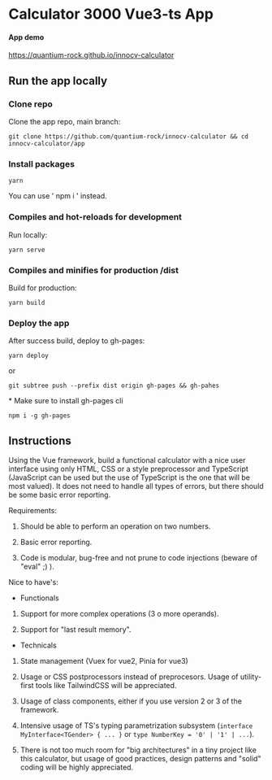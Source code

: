 # Calculator 3000 Vue3-ts App

#### App demo

https://quantium-rock.github.io/innocv-calculator

## Run the app locally

### Clone repo

Clone the app repo, main branch:

```
git clone https://github.com/quantium-rock/innocv-calculator && cd innocv-calculator/app
```

### Install packages

```
yarn
```

You can use ' npm i ' instead.

### Compiles and hot-reloads for development

Run locally:

```
yarn serve
```

### Compiles and minifies for production /dist

Build for production:

```
yarn build
```

### Deploy the app

After success build, deploy to gh-pages:

```
yarn deploy
```

or

```
git subtree push --prefix dist origin gh-pages && gh-pahes
```

\* Make sure to install gh-pages cli

```
npm i -g gh-pages
```

## Instructions

Using the Vue framework, build a functional calculator with a nice user interface using only HTML, CSS or a style preprocessor and TypeScript (JavaScript can be used but the use of TypeScript is the one that will be most valued). It does not need to handle all types of errors, but there should be some basic error reporting.

Requirements:

1.  Should be able to perform an operation on two numbers.

2.  Basic error reporting.

3.  Code is modular, bug-free and not prune to code injections (beware of "eval" ;) ).

Nice to have's:

- Functionals

1.  Support for more complex operations (3 o more operands).

2.  Support for "last result memory".

- Technicals

1.  State management (Vuex for vue2, Pinia for vue3)

2.  Usage or CSS postprocessors instead of preprocesors. Usage of utility-first tools like TailwindCSS will be appreciated.

3.  Usage of class components, either if you use version 2 or 3 of the framework.

4.  Intensive usage of TS's typing parametrization subsystem (`interface MyInterface<TGender> { ... }` or `type NumberKey = '0' | '1' | ...`).

5.  There is not too much room for "big architectures" in a tiny project like this calculator, but usage of good practices, design patterns and "solid" coding will be highly appreciated.
